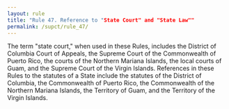 ```yaml
---
layout: rule
title: "Rule 47. Reference to "State Court" and "State Law""
permalink: /supct/rule_47/
---
```


The term "state court," when used in these Rules, includes the District of Columbia Court of Appeals, the Supreme Court of the Commonwealth of Puerto Rico, the courts of the Northern Mariana Islands, the local courts of Guam, and the Supreme Court of the Virgin Islands. References in these Rules to the statutes of a State include the statutes of the District of Columbia, the Commonwealth of Puerto Rico, the Commonwealth of the Northern Mariana Islands, the Territory of Guam, and the Territory of the Virgin Islands.